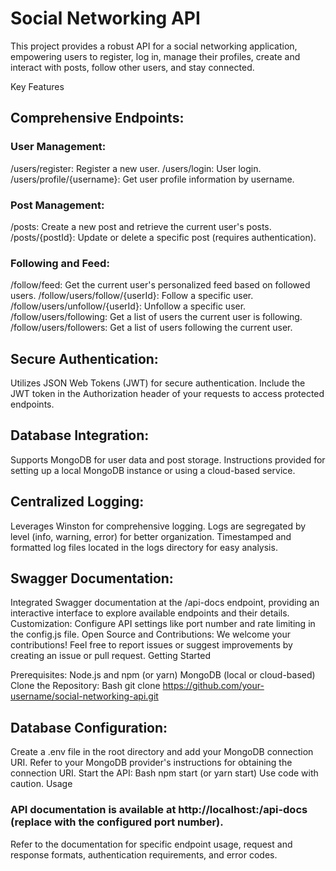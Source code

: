 # Social Networking API

This project provides a robust API for a social networking application, empowering users to register, log in, manage their profiles, create and interact with posts, follow other users, and stay connected.

Key Features

## Comprehensive Endpoints:
### User Management:
/users/register: Register a new user.
/users/login: User login.
/users/profile/{username}: Get user profile information by username.

### Post Management:
/posts: Create a new post and retrieve the current user's posts.
/posts/{postId}: Update or delete a specific post (requires authentication).

### Following and Feed:
/follow/feed: Get the current user's personalized feed based on followed users.
/follow/users/follow/{userId}: Follow a specific user.
/follow/users/unfollow/{userId}: Unfollow a specific user.
/follow/users/following: Get a list of users the current user is following.
/follow/users/followers: Get a list of users following the current user.


## Secure Authentication:
Utilizes JSON Web Tokens (JWT) for secure authentication. Include the JWT token in the Authorization header of your requests to access protected endpoints.

## Database Integration:
Supports MongoDB for user data and post storage.
Instructions provided for setting up a local MongoDB instance or using a cloud-based service.

## Centralized Logging:
Leverages Winston for comprehensive logging.
Logs are segregated by level (info, warning, error) for better organization.
Timestamped and formatted log files located in the logs directory for easy analysis.

## Swagger Documentation:
Integrated Swagger documentation at the /api-docs endpoint, providing an interactive interface to explore available endpoints and their details.
Customization:
Configure API settings like port number and rate limiting in the config.js file.
Open Source and Contributions:
We welcome your contributions! Feel free to report issues or suggest improvements by creating an issue or pull request.
Getting Started

Prerequisites:
Node.js and npm (or yarn)
MongoDB (local or cloud-based)
Clone the Repository:
Bash
git clone https://github.com/your-username/social-networking-api.git


## Database Configuration:
Create a .env file in the root directory and add your MongoDB connection URI.
Refer to your MongoDB provider's instructions for obtaining the connection URI.
Start the API:
Bash
npm start (or yarn start)
Use code with caution.
Usage

### API documentation is available at http://localhost:<port>/api-docs (replace <port> with the configured port number).
Refer to the documentation for specific endpoint usage, request and response formats, authentication requirements, and error codes.
